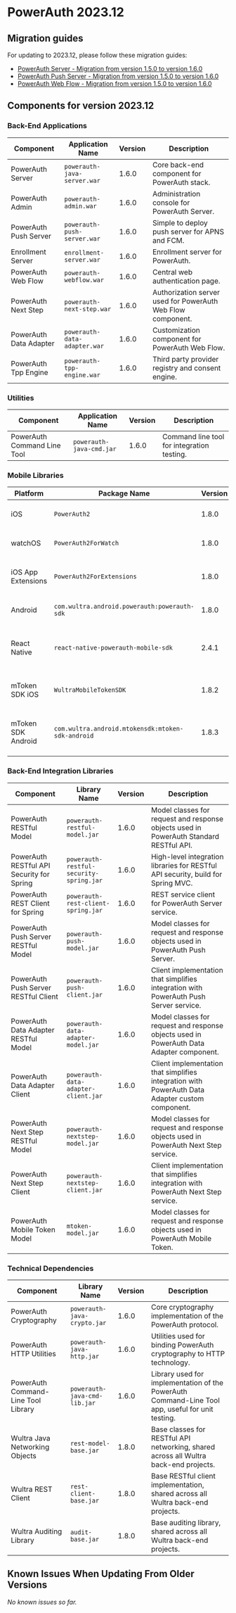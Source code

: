 # PowerAuth 2023.12

## Migration guides

For updating to 2023.12, please follow these migration guides:

- [PowerAuth Server - Migration from version 1.5.0 to version 1.6.0](https://github.com/wultra/powerauth-server/blob/develop/docs/PowerAuth-Server-1.6.0.md)
- [PowerAuth Push Server - Migration from version 1.5.0 to version 1.6.0](https://github.com/wultra/powerauth-push-server/blob/develop/docs/PowerAuth-Push-Server-1.6.0.md)
- [PowerAuth Web Flow - Migration from version 1.5.0 to version 1.6.0](https://github.com/wultra/powerauth-webflow/blob/develop/docs/Web-Flow-1.6.0.md)

## Components for version 2023.12

### Back-End Applications

| Component | Application Name | Version | Description |
|---|---|---|---|
| PowerAuth Server | `powerauth-java-server.war` | 1.6.0 | Core back-end component for PowerAuth stack. |
| PowerAuth Admin | `powerauth-admin.war` | 1.6.0 | Administration console for PowerAuth Server. |
| PowerAuth Push Server | `powerauth-push-server.war` | 1.6.0 | Simple to deploy push server for APNS and FCM. |
| Enrollment Server | `enrollment-server.war` | 1.6.0 | Enrollment server for PowerAuth. |
| PowerAuth Web Flow | `powerauth-webflow.war` | 1.6.0 | Central web authentication page. |
| PowerAuth Next Step | `powerauth-next-step.war` | 1.6.0 | Authorization server used for PowerAuth Web Flow component. |
| PowerAuth Data Adapter | `powerauth-data-adapter.war` | 1.6.0 | Customization component for PowerAuth Web Flow. |
| PowerAuth Tpp Engine | `powerauth-tpp-engine.war` | 1.6.0 | Third party provider registry and consent engine. |

### Utilities

| Component | Application Name | Version | Description |
|---|---|---|---|
| PowerAuth Command Line Tool | `powerauth-java-cmd.jar` | 1.6.0 | Command line tool for integration testing. |

### Mobile Libraries

| Platform | Package Name | Version | Description |
|---|---|---|---|
| iOS | `PowerAuth2` | 1.8.0 | A client library for iOS. |
| watchOS | `PowerAuth2ForWatch` | 1.8.0 | A limited library for watchOS. |
| iOS App Extensions | `PowerAuth2ForExtensions` | 1.8.0 | A limited library for iOS App Extensions. |
| Android | `com.wultra.android.powerauth:powerauth-sdk` | 1.8.0 | A client library for Android. |
| React Native | `react-native-powerauth-mobile-sdk` | 2.4.1 | React Native wrapper library for PowerAuth. | 
| mToken SDK iOS | `WultraMobileTokenSDK` | 1.8.2 | Mobile Token SDK for the iOS platform. |
| mToken SDK Android | `com.wultra.android.mtokensdk:mtoken-sdk-android` | 1.8.3 | Mobile Token SDK for the Android platform. |

### Back-End Integration Libraries

| Component | Library Name |  Version | Description |
|---|---|---|---|
| PowerAuth RESTful Model | `powerauth-restful-model.jar` | 1.6.0 | Model classes for request and response objects used in PowerAuth Standard RESTful API. |
| PowerAuth RESTful API Security for Spring | `powerauth-restful-security-spring.jar` | 1.6.0 | High-level integration libraries for RESTful API security, build for Spring MVC. |
| PowerAuth REST Client for Spring | `powerauth-rest-client-spring.jar` | 1.6.0 | REST service client for PowerAuth Server service. |
| PowerAuth Push Server RESTful Model | `powerauth-push-model.jar` | 1.6.0 | Model classes for request and response objects used in PowerAuth Push Server. |
| PowerAuth Push Server RESTful Client | `powerauth-push-client.jar` | 1.6.0 | Client implementation that simplifies integration with PowerAuth Push Server service. |
| PowerAuth Data Adapter RESTful Model | `powerauth-data-adapter-model.jar` | 1.6.0 | Model classes for request and response objects used in PowerAuth Data Adapter component. |
| PowerAuth Data Adapter Client | `powerauth-data-adapter-client.jar` | 1.6.0 | Client implementation that simplifies integration with PowerAuth Data Adapter custom component. |
| PowerAuth Next Step RESTful Model | `powerauth-nextstep-model.jar` | 1.6.0 | Model classes for request and response objects used in PowerAuth Next Step service. |
| PowerAuth Next Step Client | `powerauth-nextstep-client.jar` | 1.6.0 | Client implementation that simplifies integration with PowerAuth Next Step service. |
| PowerAuth Mobile Token Model | `mtoken-model.jar` | 1.6.0 | Model classes for request and response objects used in PowerAuth Mobile Token. |

### Technical Dependencies

| Component | Library Name | Version | Description |
|---|---|---|---|
| PowerAuth Cryptography | `powerauth-java-crypto.jar` | 1.6.0 | Core cryptography implementation of the PowerAuth protocol. |
| PowerAuth HTTP Utilities | `powerauth-java-http.jar` | 1.6.0 | Utilities used for binding PowerAuth cryptography to HTTP technology. |
| PowerAuth Command-Line Tool Library | `powerauth-java-cmd-lib.jar` | 1.6.0 | Library used for implementation of the PowerAuth Command-Line Tool app, useful for unit testing. |
| Wultra Java Networking Objects | `rest-model-base.jar` | 1.8.0 | Base classes for RESTful API networking, shared across all Wultra back-end projects. |
| Wultra REST Client | `rest-client-base.jar` | 1.8.0 | Base RESTful client implementation, shared across all Wultra back-end projects. |
| Wultra Auditing Library | `audit-base.jar` | 1.8.0 | Base auditing library, shared across all Wultra back-end projects. |

## Known Issues When Updating From Older Versions

_No known issues so far._
